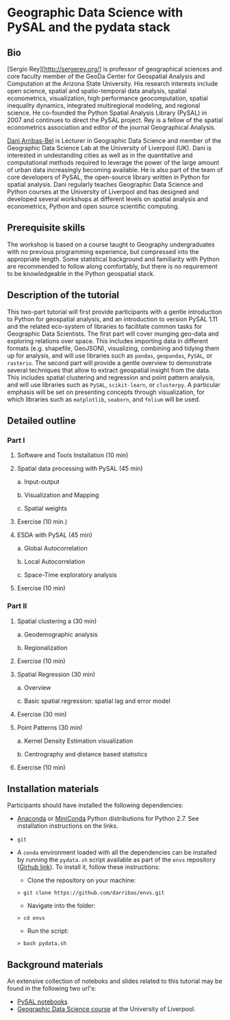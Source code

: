 # Geographic Data Science with PySAL and the pydata stack

## Bio

[Sergio Rey][http://sergerey.org/] is professor of geographical sciences and core faculty member of the GeoDa Center for Geospatial Analysis and Computation at the Arizona State University. His research interests include open science, spatial and spatio-temporal data analysis, spatial econometrics, visualization, high performance geocomputation, spatial inequality dynamics, integrated multiregional modeling, and regional science. He co-founded the Python Spatial Analysis Library (PySAL) in 2007 and continues to direct the PySAL project.  Rey is a fellow of the spatial econometrics association and editor of the journal Geographical Analysis.

[Dani Arribas-Bel](http://darribas.org) is Lecturer in Geographic Data Science and member of
the Geographic Data Science Lab at the University of Liverpool (UK). Dani is interested in 
undestanding cities as well as in the quantitative and computational methods required 
to leverage the power of the 
large amount of urban data increasingly becoming available. He is also part of the team
of core developers of PySAL, the open-source library written in Python for spatial
analysis. Dani regularly teaches Geographic Data Science and Python courses at the 
University of Liverpool and has designed and developed several workshops at different
levels on spatial analysis and econometrics, Python and open source scientific
computing.

## Prerequisite skills

The workshop is based on a course taught to Geography undergraduates with no
previous programming experience, but compressed into the appropriate length. Some statistical
background and familiarity with Python are recommended to follow along comfortably, but
there is no requirement to be knowledgeable in the Python geospatial stack.

## Description of the tutorial

This two-part tutorial will first provide participants with a gentle
introduction to Python for geospatial analysis, and an introduction to version
PySAL 1.11 and the related eco-system of libraries to facilitate common tasks
for Geographic Data Scientists. 
The
first part will cover munging geo-data and exploring relations over space.
This includes
importing data in different formats (e.g. shapefile, GeoJSON), visualizing,
combining and tidying them up for analysis, and will use libraries such as `pandas`,
`geopandas`, `PySAL`, or `rasterio`. The second part will provide a gentle
overview to demonstrate several techniques that allow to extract geospatial
insight from the data. This includes spatial clustering and regression and point 
pattern analysis, and will use libraries such as `PySAL`, `scikit-learn`,
or `clusterpy`. A particular emphasis will be set on presenting concepts
through visualization, for which libraries such as `matplotlib`, `seaborn`,
and `folium` will be used.

## Detailed outline

### Part I

1. Software and Tools Installation (10 min)

2. Spatial data processing with PySAL (45 min)

   a. Input-output

   b. Visualization and Mapping

   c. Spatial weights

3. Exercise (10 min.)

4. ESDA with PySAL (45 min)

   a. Global Autocorrelation

   b. Local Autocorrelation

   c. Space-Time exploratory analysis

5. Exercise (10 min)

### Part II

1. Spatial clustering a (30 min)

    a. Geodemographic analysis

    b. Regionalization

2. Exercise (10 min)

3.  Spatial Regression (30 min)

    a.  Overview

    c.  Basic spatial regression: spatial lag and error model

4. Exercise (30 min)

5. Point Patterns (30 min)

   a. Kernel Density Estimation visualization
 
   b. Centrography and distance based statistics

6. Exercise (10 min)

## Installation materials

Participants should have installed the following dependencies:

* [Anaconda](https://www.continuum.io/downloads) or
  [MiniConda](http://conda.pydata.org/miniconda.html) Python distributions for
  Python 2.7. See installation instructions on the links.
* `git`
* A `conda` environment loaded with all the dependencies can be installed by
  running the `pydata.sh` script available as part of the `envs` repository
  ([Girhub link](https://github.com/darribas/envs)). To install it, follow
  these instructions:
    
    - Clone the repository on your machine: 
    
    `> git clone https://github.com/darribas/envs.git`

    - Navigate into the folder:

    `> cd envs`

    - Run the script:

    `> bash pydata.sh`

## Background materials

An extensive collection of noteboks and slides related to this tutorial may be
found in the following two url's:

* [PySAL notebooks](https://github.com/pysal/notebooks)
* [Geographic Data Science course](http://darribas.org/gds15/) at the
  University of Liverpool.

